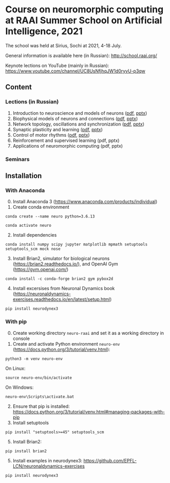# Course on neuromorphic computing at RAAI Summer School on Artificial Intelligence, 2021
The school was held at Sirius, Sochi at 2021, 4-18 July.

General information is available here (in Russian):  http://school.raai.org/

Keynote lections on YouTube (mainly in Russian):
https://www.youtube.com/channel/UC8UsNfjhqJW1d0ryvU-p3qw

## Content

### Lections (in Russian)
1. Introduction to neuroscience and models of neurons ([pdf](https://raw.githubusercontent.com/bazenkov/neuro-raai/main/lections/%D0%9B%D0%B5%D0%BA%D1%86%D0%B8%D1%8F%201%20%D0%92%D0%B2%D0%B5%D0%B4%D0%B5%D0%BD%D0%B8%D0%B5.%20%D0%9C%D0%BE%D0%B4%D0%B5%D0%BB%D1%8C%20IF.pdf), [pptx](https://github.com/bazenkov/neuro-raai/raw/main/lections/%D0%9B%D0%B5%D0%BA%D1%86%D0%B8%D1%8F%201%20%D0%92%D0%B2%D0%B5%D0%B4%D0%B5%D0%BD%D0%B8%D0%B5.%20%D0%9C%D0%BE%D0%B4%D0%B5%D0%BB%D1%8C%20IF.pptx))
2. Biophysical models of neurons and connections ([pdf](https://github.com/bazenkov/neuro-raai/raw/main/lections/%D0%9B%D0%B5%D0%BA%D1%86%D0%B8%D1%8F%202%20%D0%91%D0%B8%D0%BE%D1%84%D0%B8%D0%B7%D0%B8%D1%87%D0%B5%D1%81%D0%BA%D0%B8%D0%B5%20%D0%BC%D0%BE%D0%B4%D0%B5%D0%BB%D0%B8.pdf), [pptx](https://github.com/bazenkov/neuro-raai/raw/main/lections/%D0%9B%D0%B5%D0%BA%D1%86%D0%B8%D1%8F%202%20%D0%91%D0%B8%D0%BE%D1%84%D0%B8%D0%B7%D0%B8%D1%87%D0%B5%D1%81%D0%BA%D0%B8%D0%B5%20%D0%BC%D0%BE%D0%B4%D0%B5%D0%BB%D0%B8.pptx))
3. Network topology, oscillations and synchronization ([pdf](https://github.com/bazenkov/neuro-raai/raw/main/lections/%D0%9B%D0%B5%D0%BA%D1%86%D0%B8%D1%8F%203%20%D0%A2%D0%BE%D0%BF%D0%BE%D0%BB%D0%BE%D0%B3%D0%B8%D1%8F%20%D1%81%D0%B5%D1%82%D0%B8.%20%D0%A1%D0%B8%D0%BD%D1%85%D1%80%D0%BE%D0%BD%D0%B8%D0%B7%D0%B0%D1%86%D0%B8%D1%8F.%20%D0%9E%D1%81%D1%86%D0%B8%D0%BB%D0%BB%D1%8F%D1%82%D0%BE%D1%80%D0%BE%D0%B2.pdf), [pptx](https://github.com/bazenkov/neuro-raai/raw/main/lections/%D0%9B%D0%B5%D0%BA%D1%86%D0%B8%D1%8F%203%20%D0%A2%D0%BE%D0%BF%D0%BE%D0%BB%D0%BE%D0%B3%D0%B8%D1%8F%20%D1%81%D0%B5%D1%82%D0%B8.%20%D0%A1%D0%B8%D0%BD%D1%85%D1%80%D0%BE%D0%BD%D0%B8%D0%B7%D0%B0%D1%86%D0%B8%D1%8F.%20%D0%9E%D1%81%D1%86%D0%B8%D0%BB%D0%BB%D1%8F%D1%82%D0%BE%D1%80%D0%BE%D0%B2.pptx))
4. Synaptic plasticity and learning ([pdf](https://github.com/bazenkov/neuro-raai/raw/main/lections/%D0%9B%D0%B5%D0%BA%D1%86%D0%B8%D1%8F%204%20%D0%A1%D0%B8%D0%BD%D0%B0%D0%BF%D1%82%D0%B8%D1%87%D0%B5%D1%81%D0%BA%D0%B0%D1%8F%20%D0%BF%D0%BB%D0%B0%D1%81%D1%82%D0%B8%D1%87%D0%BD%D0%BE%D1%81%D1%82%D1%8C%20%D0%B8%20%D0%BE%D0%B1%D1%83%D1%87%D0%B5%D0%BD%D0%B8%D0%B5.pdf), [pptx](https://github.com/bazenkov/neuro-raai/raw/main/lections/%D0%9B%D0%B5%D0%BA%D1%86%D0%B8%D1%8F%204%20%D0%A1%D0%B8%D0%BD%D0%B0%D0%BF%D1%82%D0%B8%D1%87%D0%B5%D1%81%D0%BA%D0%B0%D1%8F%20%D0%BF%D0%BB%D0%B0%D1%81%D1%82%D0%B8%D1%87%D0%BD%D0%BE%D1%81%D1%82%D1%8C%20%D0%B8%20%D0%BE%D0%B1%D1%83%D1%87%D0%B5%D0%BD%D0%B8%D0%B5.pptx))
5. Control of motor rhythms ([pdf](https://github.com/bazenkov/neuro-raai/raw/main/lections/%D0%9B%D0%B5%D0%BA%D1%86%D0%B8%D1%8F%205%20%D0%A3%D0%BF%D1%80%D0%B0%D0%B2%D0%BB%D0%B5%D0%BD%D0%B8%D0%B5%20%D0%BC%D0%BE%D1%82%D0%BE%D1%80%D0%BD%D1%8B%D0%BC%D0%B8%20%D1%80%D0%B8%D1%82%D0%BC%D0%B0%D0%BC%D0%B8.pdf), [pptx](https://github.com/bazenkov/neuro-raai/raw/main/lections/%D0%9B%D0%B5%D0%BA%D1%86%D0%B8%D1%8F%205%20%D0%A3%D0%BF%D1%80%D0%B0%D0%B2%D0%BB%D0%B5%D0%BD%D0%B8%D0%B5%20%D0%BC%D0%BE%D1%82%D0%BE%D1%80%D0%BD%D1%8B%D0%BC%D0%B8%20%D1%80%D0%B8%D1%82%D0%BC%D0%B0%D0%BC%D0%B8.pptx))
6. Reinforcement and supervised learning (pdf, pptx)
7. Applications of neuromorphic computing (pdf, pptx)

### Seminars 



## Installation

### With Anaconda
0. Install Anaconda 3 (https://www.anaconda.com/products/individual)
1. Create conda environment

`conda create --name neuro python=3.6.13`

`conda activate neuro`

2. Install dependencies

`conda install numpy scipy jupyter matplotlib mpmath setuptools setuptools_scm mock nose`

3. Install Brian2, simulator for biological neurons (https://brian2.readthedocs.io/), and OpenAI Gym (https://gym.openai.com/)

`conda install -c conda-forge brian2 gym pybox2d`

4. Install excersises from Neuronal Dynamics book (https://neuronaldynamics-exercises.readthedocs.io/en/latest/setup.html)

`pip install neurodynex3`

### With pip

0. Create working directory `neuro-raai` and set it as a working directory in console
1. Create and activate Python environment `neuro-env` (https://docs.python.org/3/tutorial/venv.html):

`python3 -m venv neuro-env`

On Linux:

`source neuro-env/bin/activate`

On Windows:

`neuro-env\Scripts\activate.bat`

2. Ensure that pip is installed: https://docs.python.org/3/tutorial/venv.html#managing-packages-with-pip
3. Install setuptools

`pip install "setuptools>=45" setuptools_scm`

5. Install Brian2: 

`pip install brian2`

5. Install examples in neurodynex3: https://github.com/EPFL-LCN/neuronaldynamics-exercises

`pip install neurodynex3`

### 
